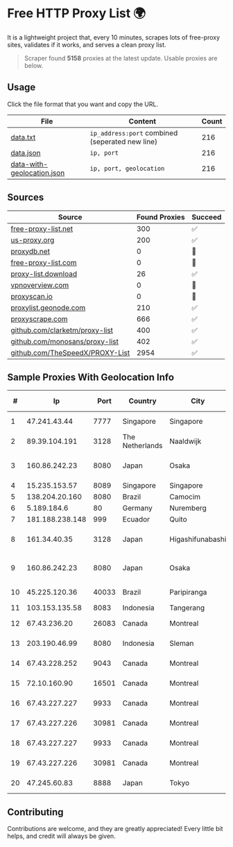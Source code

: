 
# Free HTTP Proxy List 🌍

It is a lightweight project that, every 10 minutes, scrapes lots of free-proxy sites, validates if it works, and serves a clean proxy list.


> Scraper found **5158** proxies at the latest update. Usable proxies are below.

## Usage

Click the file format that you want and copy the URL.


|File|Content|Count|
|----|-------|-----|
|[data.txt](https://raw.githubusercontent.com/themiralay/Proxy-List-World/master/data.txt)|`ip_address:port` combined (seperated new line)|216|
|[data.json](https://raw.githubusercontent.com/themiralay/Proxy-List-World/master/data.json)|`ip, port`|216|
|[data-with-geolocation.json](https://raw.githubusercontent.com/themiralay/Proxy-List-World/master/data-with-geolocation.json)|`ip, port, geolocation`|216|

## Sources

|Source|Found Proxies|Succeed|
|------|-------------|-------|
|[free-proxy-list.net](https://free-proxy-list.net)|300|✅|
|[us-proxy.org](https://www.us-proxy.org)|200|✅|
|[proxydb.net](http://proxydb.net)|0|🚫|
|[free-proxy-list.com](https://free-proxy-list.com/?page=&port=&type%5B%5D=http&type%5B%5D=https&up_time=0&search=Search)|0|🚫|
|[proxy-list.download](https://www.proxy-list.download/HTTP)|26|✅|
|[vpnoverview.com](https://vpnoverview.com/privacy/anonymous-browsing/free-proxy-servers)|0|🚫|
|[proxyscan.io](https://www.proxyscan.io)|0|🚫|
|[proxylist.geonode.com](https://proxylist.geonode.com/api/proxy-list?limit=300&page=1&sort_by=lastChecked&sort_type=desc&protocols=http,https)|210|✅|
|[proxyscrape.com](https://api.proxyscrape.com/v2/?request=displayproxies&protocol=http&timeout=10000&country=all&ssl=all&anonymity=all)|666|✅|
|[github.com/clarketm/proxy-list](https://raw.githubusercontent.com/clarketm/proxy-list/master/proxy-list-raw.txt)|400|✅|
|[github.com/monosans/proxy-list](https://raw.githubusercontent.com/monosans/proxy-list/main/proxies/http.txt)|402|✅|
|[github.com/TheSpeedX/PROXY-List](https://raw.githubusercontent.com/TheSpeedX/PROXY-List/master/http.txt)|2954|✅|


## Sample Proxies With Geolocation Info

|#|Ip|Port|Country|City|Internet Service Provider|
|-|--|----|-------|----|-------------------------|
|1|47.241.43.44|7777|Singapore|Singapore|Alibaba Cloud LLC|
|2|89.39.104.191|3128|The Netherlands|Naaldwijk|WorldStream B.V.|
|3|160.86.242.23|8080|Japan|Osaka|Sony Network Communications Inc|
|4|15.235.153.57|8089|Singapore|Singapore|OVH Hosting|
|5|138.204.20.160|8080|Brazil|Camocim|FONTNET ME|
|6|5.189.184.6|80|Germany|Nuremberg|Contabo GmbH|
|7|181.188.238.148|999|Ecuador|Quito|Otecel S.A.|
|8|161.34.40.35|3128|Japan|Higashifunabashi|NTT PC Communications, Inc.|
|9|160.86.242.23|8080|Japan|Osaka|Sony Network Communications Inc|
|10|45.225.120.36|40033|Brazil|Paripiranga|Centrosulnet Informatica Eireli|
|11|103.153.135.58|8083|Indonesia|Tangerang|WMINET|
|12|67.43.236.20|26083|Canada|Montreal|GloboTech Communications|
|13|203.190.46.99|8080|Indonesia|Sleman|PT Jaring Lintas Utara|
|14|67.43.228.252|9043|Canada|Montreal|GloboTech Communications|
|15|72.10.160.90|16501|Canada|Montreal|GloboTech Communications|
|16|67.43.227.227|9933|Canada|Montreal|GloboTech Communications|
|17|67.43.227.226|30981|Canada|Montreal|GloboTech Communications|
|18|67.43.227.227|9933|Canada|Montreal|GloboTech Communications|
|19|67.43.227.226|30981|Canada|Montreal|GloboTech Communications|
|20|47.245.60.83|8888|Japan|Tokyo|Alibaba Cloud LLC|



## Contributing

Contributions are welcome, and they are greatly appreciated! Every
little bit helps, and credit will always be given.

